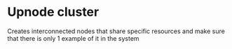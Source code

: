 # Upnode cluster

Creates interconnected nodes that share specific resources and make sure that
there is only 1 example of it in the system
